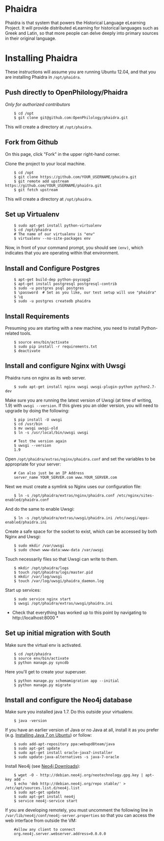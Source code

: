 Phaidra
===
Phaidra is that system that powers the Historical Language eLearning Project. It will provide distributed eLearning for historical languages such as Greek and Latin, so that more people can delve deeply into primary sources in their original language.

Installing Phaidra
===
These instructions will assume you are running Ubuntu 12.04, and that you are installing Phaidra in `/opt/phaidra`.

Push directly to OpenPhilology/Phaidra
---
*Only for authorized contributors*

		$ cd /opt
		$ git clone git@github.com:OpenPhilology/phaidra.git

This will create a directory at `/opt/phaidra`. 

Fork from Github
---
On this page, click "Fork" in the upper right-hand corner.

Clone the project to your local machine.

		$ cd /opt
		$ git clone https://github.com/YOUR_USERNAME/phaidra.git
		$ git remote add upstream https://github.com/YOUR_USERNAME/phaidra.git
		$ git fetch upstream

This will create a directory at `/opt/phaidra`. 

Set up Virtualenv
---

		$ sudo apt-get install python-virtualenv 
		$ cd /opt/phaidra
		# The name of our virtualenv is "env"
		$ virtualenv --no-site-packages env

Now, in front of your command prompt, you should see `(env)`, which indicates that you are operating within that environment.

Install and Configure Postgres
---

		$ apt-get build-dep python-psycopg2
		$ apt-get install postgresql postgresql-contrib
		$ sudo -u postgres psql postgres
		$ \password  # Set as you like, our test setup will use "phaidra"
		$ \q
		$ sudo -u postgres createdb phaidra

Install Requirements
---
Presuming you are starting with a new machine, you need to install Python-related tools.

		$ source env/bin/activate
		$ sudo pip install -r requirements.txt
		$ deactivate

Install and configure Nginx with Uwsgi
---
Phaidra runs on nginx as its web server.

		$ sudo apt-get install nginx uwsgi uwsgi-plugin-python python2.7-dev 

Make sure you are running the latest version of Uwsgi (at time of writing, 1.9) with `uwsgi --version`. If this gives you an older version, you will need to upgrade by doing the following:

		$ pip install -U uwsgi
		$ cd /usr/bin
		$ mv uwsgi uwsgi-old
		$ ln -s /usr/local/bin/uwsgi uwsgi
		
		# Test the version again
		$ uwsgi --version
		1.9

Open `/opt/phaidra/extras/nginx/phaidra.conf` and set the variables to be appropriate for your server:

		# Can also just be an IP Address
		server_name YOUR_SERVER.com www.YOUR_SERVER.com 

Next we must create a symlink so Nginx uses our configuration file:

		$ ln -s /opt/phaidra/extras/nginx/phaidra.conf /etc/nginx/sites-enabled/phaidra.conf

And do the same to enable Uwsgi:

		$ ln -s /opt/phaidra/extras/uwsgi/phaidra.ini /etc/uwsgi/apps-enabled/phaidra.ini

Create a safe space for the socket to exist, which can be accessed by both Nginx and Uwsgi:

		$ sudo mkdir /var/uwsgi
		$ sudo chown www-data:www-data /var/uwsgi

Touch necessarily files so that Uwsgi can write to them.

		$ mkdir /opt/phaidra/logs
		$ touch /opt/phaidra/logs/master.pid
		$ mkdir /var/log/uwsgi
		$ touch /var/log/uwsgi/phaidra_daemon.log

Start up services:

		$ sudo service nginx start
		$ uwsgi /opt/phaidra/extras/uwsgi/phaidra.ini
		
* Check that everything has worked up to this point by navigating to http://localhost:8000 *

Set up initial migration with South
---
Make sure the virtual env is activated.

		$ cd /opt/phaidra
		$ source env/bin/activate
		$ python manage.py syncdb

Here you'll get to create your superuser. 
		
		$ python manage.py schemamigration app --initial
		$ python manage.py migrate

Install and configure the Neo4j database
---
Make sure you installed java 1.7. Do this outside your virtualenv.

		$ java -version

If you have an earlier version of Java or no Java at all, install it as you prefer (e.g. [Installing Java 7 on Ubuntu](http://www.cyberciti.biz/faq/howto-installing-oracle-java7-on-ubuntu-linux/)) or follow:
		
		$ sudo add-apt-repository ppa:webupd8team/java
		$ sudo apt-get update
		$ sudo apt-get install oracle-java7-installer
		$ sudo update-java-alternatives -s java-7-oracle

Install Neo4j (see [Neo4j Downloads](http://www.neo4j.org/download)):

		$ wget -O - http://debian.neo4j.org/neotechnology.gpg.key | apt-key add - 
		$ echo 'deb http://debian.neo4j.org/repo stable/' > /etc/apt/sources.list.d/neo4j.list
		$ sudo apt-get update
		$ sudo apt-get install neo4j
		$ service neo4j-service start

If you are developing remotely, you must uncomment the following line in `/var/lib/neo4j/conf/neo4j-server.properties` so that you can access the web interface from outside the VM:

		#allow any client to connect
		org.neo4j.server.webserver.address=0.0.0.0
